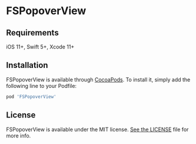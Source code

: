 # FSPopoverView

## Requirements

iOS 11+, Swift 5+, Xcode 11+

## Installation

FSPopoverView is available through [CocoaPods](https://cocoapods.org). To install
it, simply add the following line to your Podfile:

```ruby
pod 'FSPopoverView'
```

## License

FSPopoverView is available under the MIT license. [See the LICENSE](https://github.com/lifution/Popover/blob/master/LICENSE) file for more info.
